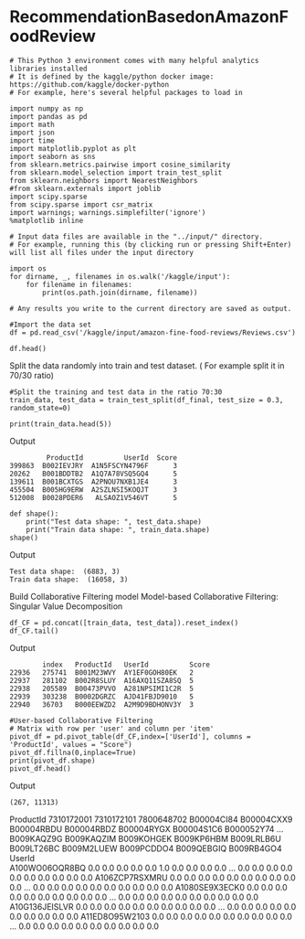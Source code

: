 # RecommendationBasedonAmazonFoodReview
```
# This Python 3 environment comes with many helpful analytics libraries installed
# It is defined by the kaggle/python docker image: https://github.com/kaggle/docker-python
# For example, here's several helpful packages to load in 

import numpy as np
import pandas as pd
import math
import json
import time
import matplotlib.pyplot as plt
import seaborn as sns
from sklearn.metrics.pairwise import cosine_similarity
from sklearn.model_selection import train_test_split
from sklearn.neighbors import NearestNeighbors
#from sklearn.externals import joblib
import scipy.sparse
from scipy.sparse import csr_matrix
import warnings; warnings.simplefilter('ignore')
%matplotlib inline

# Input data files are available in the "../input/" directory.
# For example, running this (by clicking run or pressing Shift+Enter) will list all files under the input directory

import os
for dirname, _, filenames in os.walk('/kaggle/input'):
    for filename in filenames:
        print(os.path.join(dirname, filename))

# Any results you write to the current directory are saved as output.
```
```
#Import the data set
df = pd.read_csv('/kaggle/input/amazon-fine-food-reviews/Reviews.csv')
```

```
df.head()
```

Split the data randomly into train and test dataset. ( For example split it in 70/30 ratio)
```
#Split the training and test data in the ratio 70:30
train_data, test_data = train_test_split(df_final, test_size = 0.3, random_state=0)

print(train_data.head(5))
```

Output
```
         ProductId          UserId  Score
399863  B002IEVJRY  A1N5FSCYN4796F      3
20262   B001BDDTB2  A1Q7A78VSQ5GQ4      5
139611  B001BCXTGS  A2PNOU7NXB1JE4      3
455504  B005HG9ERW  A2SZLNSI5KOQJT      3
512008  B0028PDER6   ALSAOZ1V546VT      5
```
```
def shape():
    print("Test data shape: ", test_data.shape)
    print("Train data shape: ", train_data.shape)
shape()
```
Output
```
Test data shape:  (6883, 3)
Train data shape:  (16058, 3)
```

Build Collaborative Filtering model
Model-based Collaborative Filtering: Singular Value Decomposition
```
df_CF = pd.concat([train_data, test_data]).reset_index()
df_CF.tail()
```

Output
```
	    index 	ProductId 	UserId 	        Score
22936 	275741 	B001M23WVY 	AY1EF0GOH80EK 	2
22937 	281102 	B002R8SLUY 	A16AXQ11SZA8SQ 	5
22938 	205589 	B00473PVVO 	A281NPSIMI1C2R 	5
22939 	303238 	B0002DGRZC 	AJD41FBJD9010 	5
22940 	36703 	B000EEWZD2 	A2M9D9BDHONV3Y 	3
```

```
#User-based Collaborative Filtering
# Matrix with row per 'user' and column per 'item' 
pivot_df = pd.pivot_table(df_CF,index=['UserId'], columns = 'ProductId', values = "Score")
pivot_df.fillna(0,inplace=True)
print(pivot_df.shape)
pivot_df.head()
```
Output
```
(267, 11313)
```

ProductId 	7310172001 	7310172101 	7800648702 	B00004CI84 	B00004CXX9 	B00004RBDU 	B00004RBDZ 	B00004RYGX 	B00004S1C6 	B000052Y74 	... 	B009KAQZ9G 	B009KAQZIM 	B009KOHGEK 	B009KP6HBM 	B009LRLB6U 	B009LT26BC 	B009M2LUEW 	B009PCDDO4 	B009QEBGIQ 	B009RB4GO4
UserId 																					
A100WO06OQR8BQ 	0.0 	0.0 	0.0 	0.0 	0.0 	1.0 	0.0 	0.0 	0.0 	0.0 	... 	0.0 	0.0 	0.0 	0.0 	0.0 	0.0 	0.0 	0.0 	0.0 	0.0
A106ZCP7RSXMRU 	0.0 	0.0 	0.0 	0.0 	0.0 	0.0 	0.0 	0.0 	0.0 	0.0 	... 	0.0 	0.0 	0.0 	0.0 	0.0 	0.0 	0.0 	0.0 	0.0 	0.0
A1080SE9X3ECK0 	0.0 	0.0 	0.0 	0.0 	0.0 	0.0 	0.0 	0.0 	0.0 	0.0 	... 	0.0 	0.0 	0.0 	0.0 	0.0 	0.0 	0.0 	0.0 	0.0 	0.0
A10G136JEISLVR 	0.0 	0.0 	0.0 	0.0 	0.0 	0.0 	0.0 	0.0 	0.0 	0.0 	... 	0.0 	0.0 	0.0 	0.0 	0.0 	0.0 	0.0 	0.0 	0.0 	0.0
A11ED8O95W2103 	0.0 	0.0 	0.0 	0.0 	0.0 	0.0 	0.0 	0.0 	0.0 	0.0 	... 	0.0 	0.0 	0.0 	0.0 	0.0 	0.0 	0.0 	0.0 	0.0 	0.0

















